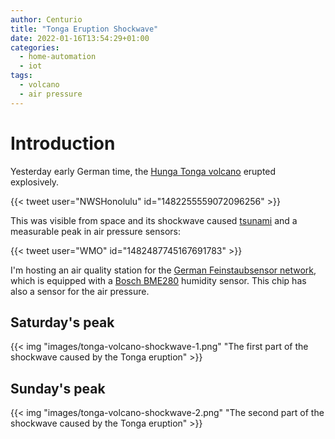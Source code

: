 ```yaml
---
author: Centurio
title: "Tonga Eruption Shockwave"
date: 2022-01-16T13:54:29+01:00
categories:
  - home-automation
  - iot
tags:
  - volcano
  - air pressure
---
```

# Introduction
Yesterday early German time, the [Hunga Tonga volcano](https://en.wikipedia.org/wiki/Hunga_Tonga) erupted explosively.

{{< tweet user="NWSHonolulu" id="1482255559072096256" >}}

This was visible from space and its shockwave caused [tsunami](https://www.bbc.com/news/world-asia-60007119) and a measurable peak in air pressure sensors:

{{< tweet user="WMO" id="1482487745167691783" >}}

I'm hosting an air quality station for the [German Feinstaubsensor network](https://sensor.community/en/), which is equipped with a [Bosch BME280](https://www.bosch-sensortec.com/products/environmental-sensors/humidity-sensors-bme280/) humidity sensor. This chip has also a sensor for the air pressure.

## Saturday's peak
{{< img "images/tonga-volcano-shockwave-1.png" "The first part of the shockwave caused by the Tonga eruption" >}}

## Sunday's peak
{{< img "images/tonga-volcano-shockwave-2.png" "The second part of the shockwave caused by the Tonga eruption" >}}
